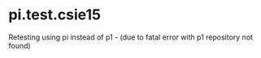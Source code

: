 pi.test.csie15
==============

Retesting using pi instead of p1 - (due to fatal error with p1 repository not found)
